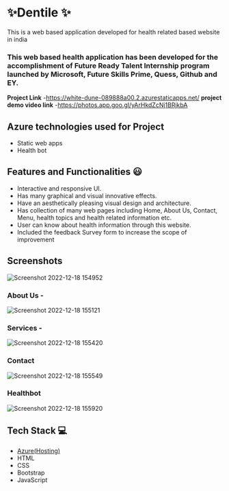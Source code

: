 
# ✨Dentile  ✨

This is a web based application developed for health related based website in india

### This web based health application has been developed for the accomplishment of Future Ready Talent Internship program launched by Microsoft, Future Skills Prime, Quess, Github and EY.


**Project Link** -https://white-dune-089888a00.2.azurestaticapps.net/
**project demo video link** -https://photos.app.goo.gl/yArHkdZcNj1BRjkbA

## Azure technologies used for Project
- Static web apps
- Health bot



## Features and Functionalities 😃

- Interactive and responsive UI.
- Has many graphical and visual innovative effects.
- Have an aesthetically pleasing visual design and architecture.
- Has collection of many web pages including Home, About Us, Contact, Menu, health topics and health related information etc.
- User can know about health information through this website.
- Included the feedback Survey form to increase the scope of improvement 

## Screenshots



![Screenshot 2022-12-18 154952](https://user-images.githubusercontent.com/88033504/208292955-37bc4663-13a2-46b8-8f1f-43220a6da7e9.png)

  
### About Us -


![Screenshot 2022-12-18 155121](https://user-images.githubusercontent.com/88033504/208293022-89083c99-135b-4826-bb9c-5ca5dc527909.png)


### Services -


![Screenshot 2022-12-18 155420](https://user-images.githubusercontent.com/88033504/208293166-416561c9-396f-472c-86cb-09e0e83a9b7b.png)


### Contact


![Screenshot 2022-12-18 155549](https://user-images.githubusercontent.com/88033504/208293233-2cc5e0aa-7f23-45b6-ac73-e25ff1a89052.png)



### Healthbot


![Screenshot 2022-12-18 155920](https://user-images.githubusercontent.com/88033504/208293373-f7a58fdf-6a99-44ef-8913-77ec50f1d98d.png)




## Tech Stack 💻

- [Azure(Hosting)](https://azure.microsoft.com/en-in/features/azure-portal/)
- HTML
- CSS
- Bootstrap
- JavaScript
